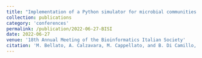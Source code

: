 ```yaml
---
title: "Implementation of a Python simulator for microbial communities evolution via agent-based modelling"
collection: publications
category: 'conferences'
permalink: /publication/2022-06-27-BISI
date: 2022-06-27
venue: '18th Annual Meeting of the Bioinformatics Italian Society'
citation: 'M. Bellato, A. Calzavara, M. Cappellato, and B. Di Camillo, "Implementation of a Python simulator for microbial communities evolution via agent-based modelling" in <i>18th Annual Meeting of the Bioinformatics Italian Society</i>, June 27-29, Verona, Italy.'
---
```

